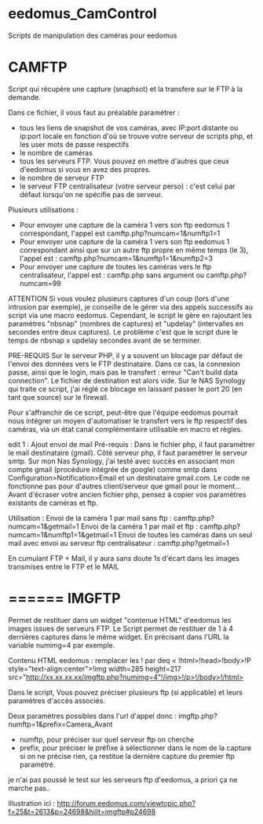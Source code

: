 # eedomus_CamControl
Scripts de manipulation des caméras pour eedomus

CAMFTP
======

Script qui récupère une capture (snaphsot) et la transfere sur le FTP à la demande.

Dans ce fichier, il vous faut au préalable paramétrer :
- tous les liens de snapshot de vos caméras, avec IP:port distante ou ip:port locale en fonction d'où se trouve 
votre serveur de scripts php, et les user mots de passe respectifs
- le nombre de caméras
- tous les serveurs FTP. Vous pouvez en mettre d'autres que ceux d'eedomus si vous en avez des propres.
- le nombre de serveur FTP
- le serveur FTP centralisateur (votre serveur perso) : c'est celui par défaut lorsqu'on ne spécifie pas de serveur.

Plusieurs utilisations :
- Pour envoyer une capture de la caméra 1 vers son ftp eedomus 1 correspondant, l'appel est camftp.php?numcam=1&numftp1=1
- Pour envoyer une capture de la caméra 1 vers son ftp eedomus 1 correspondant 
ainsi que sur un autre ftp propre en même temps (le 3), l'appel est : camftp.php?numcam=1&numftp1=1&numftp2=3
- Pour envoyer une capture de toutes les caméras vers le ftp centralisateur, 
l'appel est : camftp.php sans argument ou camftp.php?numcam=99

ATTENTION
Si vous voulez plusieurs captures d'un coup (lors d'une intrusion par exemple), je conseille de le gérer via des appels 
successifs au script via une macro eedomus.
Cependant, le script le gère en rajoutant les paramètres "nbsnap" (nombres de captures) et 
"updelay" (intervalles en secondes entre deux captures). 
Le problème c'est que le script dure le temps de nbsnap x updelay secondes avant de se terminer.

PRE-REQUIS
Sur le serveur PHP, il y a souvent un blocage par défaut de l'envoi des données vers le FTP destinataire. 
Dans ce cas, la connexion passe, ainsi que le login, mais pas le transfert : erreur "Can't build data connection". 
Le fichier de destination est alors vide.
Sur le NAS Synology qui traite ce script, j'ai réglé ce blocage en laissant passer le port 20 (en tant que source) 
sur le firewall.

Pour s'affranchir de ce script, peut-être que l'équipe eedomus pourrait nous intégrer un moyen d'automatiser 
le transfert vers le ftp respectif des caméras, via un état canal complémentaire utilisable en macro et règles.

edit 1 : Ajout envoi de mail
Pré-requis :
Dans le fichier php, il faut paramétrer le mail destinataire (gmail).
Côté serveur php, il faut paramétrer le serveur smtp. Sur mon Nas Synology, j'ai testé avec succès en associant 
mon compte gmail (procédure intégrée de google) comme smtp dans Configuration>Notification>Email 
et un destinataire gmail.com. Le code ne fonctionne pas pour d'autres client/serveur que gmail pour le moment...
Avant d'écraser votre ancien fichier php, pensez à copier vos paramètres existants de caméras et ftp.

Utilisation :
Envoi de la caméra 1 par mail sans ftp : camftp.php?numcam=1&getmail=1 
Envoi de la caméra 1 par mail et ftp : camftp.php?numcam=1&numftp1=1&getmail=1
Envoi de toutes les caméras dans un seul mail avec envoi au serveur ftp centralisateur : camftp.php?getmail=1

En cumulant FTP + Mail, il y aura sans doute 1s d'écart dans les images transmises entre le FTP et le MAIL

======
IMGFTP
======
Permet de restituer dans un widget "contenue HTML" d'eedomus les images issues de serveurs FTP.
Le Script permet de restituer de 1 à 4 dernières captures dans le même widget.
En précisant dans l'URL la variable numimg=4 par exemple.

Contenu HTML eedomus : remplacer les ! par deq <
!html>!head></head>!body>!P style="text-align:center">!img width=285 height=217 
src="http://xx.xx.xx.xx/imgftp.php?numimg=4"!/img>!/p>!/body>!/html>

Dans le script,
Vous pouvez préciser plusieurs ftp (si applicable) et leurs paramètres d'accès associés.

Deux paramètres possibles dans l'url d'appel donc : imgftp.php?numftp=1&prefix=Camera_Avant
- numftp, pour préciser sur quel serveur ftp on cherche
- prefix, pour préciser le préfixe à sélectionner dans le nom de la capture
si on ne précise rien, ça restitue la dernière capture du premier ftp paramétré.

je n'ai pas poussé le test sur les serveurs ftp d'eedomus, a priori ça ne marche pas..

Illustration ici : http://forum.eedomus.com/viewtopic.php?f=25&t=2613&p=24698&hilit=imgftp#p24698
